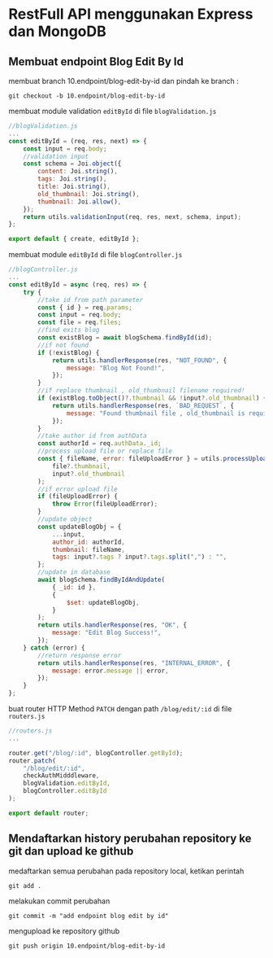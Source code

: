 # RestFull API menggunakan Express dan MongoDB

## Membuat endpoint Blog Edit By Id

membuat branch 10.endpoint/blog-edit-by-id dan pindah ke branch :

```console
git checkout -b 10.endpoint/blog-edit-by-id
```

membuat module validation `editById` di file `blogValidation.js`

```js
//blogValidation.js
...
const editById = (req, res, next) => {
    const input = req.body;
    //validation input
    const schema = Joi.object({
        content: Joi.string(),
        tags: Joi.string(),
        title: Joi.string(),
        old_thumbnail: Joi.string(),
        thumbnail: Joi.allow(),
    });
    return utils.validationInput(req, res, next, schema, input);
};

export default { create, editById };
```

membuat module `editById` di file `blogController.js`

```js
//blogController.js
...
const editById = async (req, res) => {
    try {
        //take id from path parameter
        const { id } = req.params;
        const input = req.body;
        const file = req.files;
        //find exits blog
        const existBlog = await blogSchema.findById(id);
        //if not found
        if (!existBlog) {
            return utils.handlerResponse(res, "NOT_FOUND", {
                message: "Blog Not Found!",
            });
        }
        //if replace thumbnail , old_thumbnail filename required!
        if (existBlog.toObject()?.thumbnail && !input?.old_thumbnail) {
            return utils.handlerResponse(res, `BAD_REQUEST`, {
                message: "Found thumbnail file , old_thumbnail is required!",
            });
        }
        //take author id from authData
        const authorId = req.authData._id;
        //process upload file or replace file
        const { fileName, error: fileUploadError } = utils.processUploadFile(
            file?.thumbnail,
            input?.old_thumbnail
        );
        //if error upload file
        if (fileUploadError) {
            throw Error(fileUploadError);
        }
        //update object
        const updateBlogObj = {
            ...input,
            author_id: authorId,
            thumbnail: fileName,
            tags: input?.tags ? input?.tags.split(",") : "",
        };
        //update in database
        await blogSchema.findByIdAndUpdate(
            { _id: id },
            {
                $set: updateBlogObj,
            }
        );
        return utils.handlerResponse(res, "OK", {
            message: "Edit Blog Success!",
        });
    } catch (error) {
        //return response error
        return utils.handlerResponse(res, "INTERNAL_ERROR", {
            message: error.message || error,
        });
    }
};

```

buat router HTTP Method `PATCH` dengan path `/blog/edit/:id` di file `routers.js`

```js
//routers.js
...

router.get("/blog/:id", blogController.getById);
router.patch(
    "/blog/edit/:id",
    checkAuthMidddleware,
    blogValidation.editById,
    blogController.editById
);

export default router;

```

## Mendaftarkan history perubahan repository ke git dan upload ke github

medaftarkan semua perubahan pada repository local, ketikan perintah

```console
git add .
```

melakukan commit perubahan

```console
git commit -m "add endpoint blog edit by id"
```

mengupload ke repository github

```console
git push origin 10.endpoint/blog-edit-by-id
```
